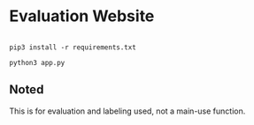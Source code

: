 # Evaluation Website

```

pip3 install -r requirements.txt

python3 app.py

```

## Noted

This is for evaluation and labeling used, not a main-use function.
